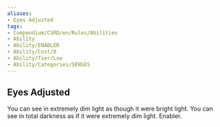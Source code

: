 ```yaml
---
aliases:
- Eyes Adjusted
tags:
- Compendium/CSRD/en/Rules/Abilities
- Ability
- Ability/ENABLER
- Ability/Cost/0
- Ability/Tier/Low
- Ability/Categories/SENSES
---
```


  
## Eyes Adjusted  
You can see in extremely dim light as though it were bright light. You can see in total darkness as if it were extremely dim light. Enabler. 